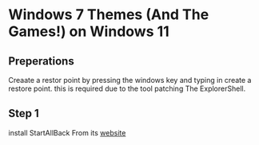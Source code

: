 # Windows 7 Themes (And The Games!) on Windows 11

## Preperations
Creaate a restor point by pressing the windows key and typing in create a restore point. this is required due to the tool patching The ExplorerShell.

## Step 1
install StartAllBack From its [website](https://www.startallback.com/)

